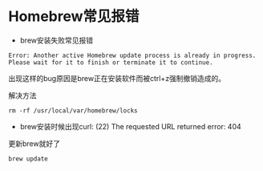 # Homebrew常见报错

- brew安装失败常见报错

```shell
Error: Another active Homebrew update process is already in progress.
Please wait for it to finish or terminate it to continue.
```

出现这样的bug原因是brew正在安装软件而被ctrl+z强制撤销造成的。

解决方法

```shell
rm -rf /usr/local/var/homebrew/locks
```



- brew安装时候出现curl: (22) The requested URL returned error: 404

更新brew就好了

```shell
brew update
```

